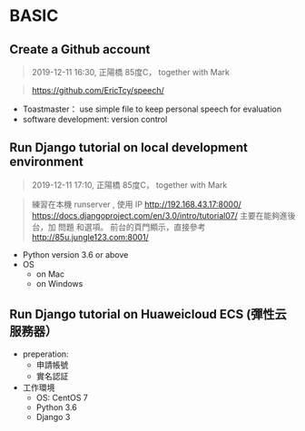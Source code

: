 # BASIC

## Create a Github account
> 2019-12-11 16:30, 正陽橋 85度C， together with Mark

> https://github.com/EricTcy/speech/ 


- Toastmaster： use simple file to keep personal speech for evaluation
- software development: version control

## Run Django tutorial on local development environment

> 2019-12-11 17:10, 正陽橋 85度C， together with Mark

> 練習在本機 runserver , 使用 IP http://192.168.43.17:8000/
> https://docs.djangoproject.com/en/3.0/intro/tutorial07/
> 主要在能夠進後台，加 問題 和選項。
> 前台的頁門顯示，直接參考 http://85u.jungle123.com:8001/

- Python version 3.6 or above
- OS 
  - on Mac
  - on Windows

## Run Django tutorial on Huaweicloud ECS (彈性云服務器）
- preperation:
  - 申請帳號
  - 實名認証
- 工作環境
  - OS: CentOS 7
  - Python 3.6
  - Django 3
